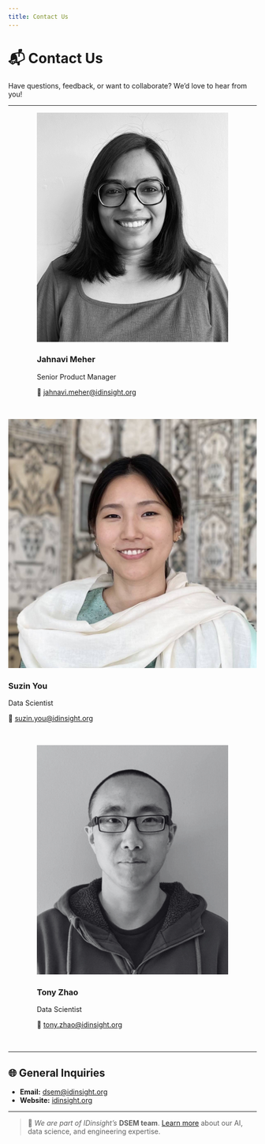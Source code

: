 ```yaml
---
title: Contact Us
---
```


# 📬 Contact Us

Have questions, feedback, or want to collaborate? We’d love to hear from you!

---

<div style="display: flex; flex-wrap: wrap; justify-content: center; gap: 2rem; margin-bottom: 2rem;">

  <!-- Card: Jahnavi Meher -->
  <div class="blog-author-card">
    <img src="images/author-avatars/jahnavi.png" alt="Tony Zhao" class="blog-author-avatar">
    <h3 class="blog-author-name">Jahnavi Meher</h3>
    <p class="blog-author-role">Senior Product Manager</p>
    <p class="blog-author-email">
      📧 <a href="mailto:jahnavi.meher@idinsight.org">jahnavi.meher@idinsight.org</a>
    </p>
  </div>

  <!-- Card: Suzin You -->
  <div class="blog-author-card">
    <img src="images/author-avatars/suzin.png" alt="Tony Zhao" class="blog-author-avatar">
    <h3 class="blog-author-name">Suzin You</h3>
    <p class="blog-author-role">Data Scientist</p>
    <p class="blog-author-email">
      📧 <a href="mailto:suzin.you@idinsight.org">suzin.you@idinsight.org</a>
    </p>
  </div>

  <!-- Card: Tony Zhao -->
  <div class="blog-author-card">
    <img src="images/author-avatars/tony.png" alt="Tony Zhao" class="blog-author-avatar">
    <h3 class="blog-author-name">Tony Zhao</h3>
    <p class="blog-author-role">Data Scientist</p>
    <p class="blog-author-email">
      📧 <a href="mailto:tony.zhao@idinsight.org">tony.zhao@idinsight.org</a>
    </p>
  </div>

</div>

---

## 🌐 General Inquiries

- **Email:** [dsem@idinsight.org](mailto:dsem@idinsight.org)
- **Website:** [idinsight.org](https://www.idinsight.org)

---

> 📌 *We are part of IDinsight’s* **DSEM team**. [Learn more](https://dsem.idinsight.io/) about our AI, data science, and engineering expertise.
